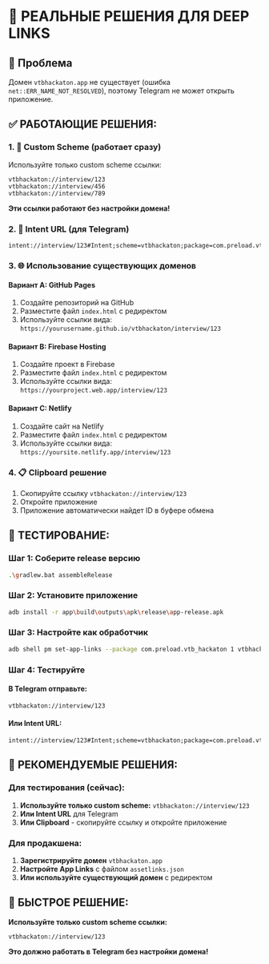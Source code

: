 # 🚀 РЕАЛЬНЫЕ РЕШЕНИЯ ДЛЯ DEEP LINKS

## 🎯 Проблема
Домен `vtbhackaton.app` не существует (ошибка `net::ERR_NAME_NOT_RESOLVED`), поэтому Telegram не может открыть приложение.

## ✅ РАБОТАЮЩИЕ РЕШЕНИЯ:

### **1. 🎯 Custom Scheme (работает сразу)**

Используйте только custom scheme ссылки:
```
vtbhackaton://interview/123
vtbhackaton://interview/456
vtbhackaton://interview/789
```

**Эти ссылки работают без настройки домена!**

### **2. 📱 Intent URL (для Telegram)**

```
intent://interview/123#Intent;scheme=vtbhackaton;package=com.preload.vtb_hackaton;end
```

### **3. 🌐 Использование существующих доменов**

#### Вариант A: GitHub Pages
1. Создайте репозиторий на GitHub
2. Разместите файл `index.html` с редиректом
3. Используйте ссылки вида: `https://yourusername.github.io/vtbhackaton/interview/123`

#### Вариант B: Firebase Hosting
1. Создайте проект в Firebase
2. Разместите файл `index.html` с редиректом
3. Используйте ссылки вида: `https://yourproject.web.app/interview/123`

#### Вариант C: Netlify
1. Создайте сайт на Netlify
2. Разместите файл `index.html` с редиректом
3. Используйте ссылки вида: `https://yoursite.netlify.app/interview/123`

### **4. 📋 Clipboard решение**

1. Скопируйте ссылку `vtbhackaton://interview/123`
2. Откройте приложение
3. Приложение автоматически найдет ID в буфере обмена

## 🧪 ТЕСТИРОВАНИЕ:

### **Шаг 1: Соберите release версию**
```bash
.\gradlew.bat assembleRelease
```

### **Шаг 2: Установите приложение**
```bash
adb install -r app\build\outputs\apk\release\app-release.apk
```

### **Шаг 3: Настройте как обработчик**
```bash
adb shell pm set-app-links --package com.preload.vtb_hackaton 1 vtbhackaton://
```

### **Шаг 4: Тестируйте**

#### **В Telegram отправьте:**
```
vtbhackaton://interview/123
```

#### **Или Intent URL:**
```
intent://interview/123#Intent;scheme=vtbhackaton;package=com.preload.vtb_hackaton;end
```

## 🎯 РЕКОМЕНДУЕМЫЕ РЕШЕНИЯ:

### **Для тестирования (сейчас):**
1. **Используйте только custom scheme:** `vtbhackaton://interview/123`
2. **Или Intent URL** для Telegram
3. **Или Clipboard** - скопируйте ссылку и откройте приложение

### **Для продакшена:**
1. **Зарегистрируйте домен** `vtbhackaton.app`
2. **Настройте App Links** с файлом `assetlinks.json`
3. **Или используйте существующий домен** с редиректом

## 🚀 БЫСТРОЕ РЕШЕНИЕ:

**Используйте только custom scheme ссылки:**
```
vtbhackaton://interview/123
```

**Это должно работать в Telegram без настройки домена!**

